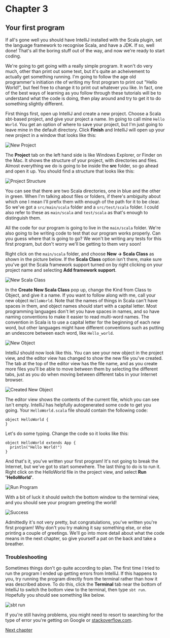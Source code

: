 # Chapter 3
## Your first program

If all's gone well you should have IntelliJ installed with the Scala plugin, set the language framework to recognise Scala, and have a JDK. If so, well done! That's all the boring stuff out of the way, and now we're ready to start coding.

We're going to get going with a really simple program. It won't do very much, other than print out some text, but it's quite an acheivement to actually get something running. I'm going to follow the age old programmer's initiation rite of writing my first program to print out "Hello World!", but feel free to change it to print out whatever you like. In fact, one of the best ways of learning as you follow through these tutorials will be to understand what the code is doing, then play around and try to get it to do something slightly different.

First things first, open up IntelliJ and create a new project. Choose a Scala sbt-based project, and give your project a name. Im going to call mine `Hello World`. You get an option of where to save your project, but I'm just going to leave mine in the default directory. Click **Finish** and IntelliJ will open up your new project in a window that looks like this:

![New Project](../pictures/NewProject.PNG)

The **Project** tab on the left hand side is like Windows Explorer, or Finder on the Mac. It shows the structure of your project, with directories and files. Almost everything we do is going to be inside the **src** folder, so go ahead and open it up. You should find a structure that looks like this:

![Project Structure](../pictures/ProjectStructure.PNG)

You can see that there are two Scala directories, one in blue and the other in green. When I'm talking about files or folders, if there's ambiguity about which one I mean I'll prefix them with enough of the path for it to be clear. So we've got a `src/main/scala` folder and a `src/test/scala` folder. I could also refer to these as `main/scala` and `test/scala` as that's enough to distinguish them.

All the code for our program is going to live in the `main/scala` folder. We're also going to be writing code to test that our program works properly. Can you guess where that is going to go? We won't be writing any tests for this first program, but don't worry we'll be getting to them very soon!

Right click on the `main/scala` folder, and choose **New -> Scala Class** as shown in the picture below. If the **Scala Class** option isn't there, make sure you've got the Scala framework support turned on by right clicking on your project name and selecting **Add framework support**.

![New Scala Class](../pictures/NewScalaClass.PNG)

In the **Create New Scala Class** pop up, change the Kind from Class to Object, and give it a name. If you want to follow along with me, call your new object `HelloWorld`. Note that the names of things in Scala can't have spaces in them, and object names should start with a capital letter. Most programming languages don't let you have spaces in names, and so have naming conventions to make it easier to read multi-word names. The convention in Scala is to use a capital letter for the beginning of each new word, but other languages might have different conventions such as putting an undescore between each word, like `Hello_world`.

![New Object](../pictures/NewObject.PNG)

IntelliJ should now look like this. You can see your new object in the project view, and the editor view has changed to show the new file you've created. The tab at the top of the editor view has the file name, and as you create more files you'll be able to move between them by selecting the different tabs, just as you do when moving between different tabs in your Internet browser.

![Created New Object](../pictures/CreatedNewObject.PNG)

The editor view shows the contents of the current file, which you can see isn't empty. IntelliJ has helpfully autogenerated some code to get you going. Your `HelloWorld.scala` file should contain the following code:

```
object HelloWorld {
}
```

Let's do some typing. Change the code so it looks like this:

```
object HelloWorld extends App {
  println("Hello World!")
}
```

And that's it, you've written your first program! It's not going to break the Internet, but we've got to start somewhere. The last thing to do is to run it. Right click on the HelloWorld file in the project view, and select **Run 'HelloWorld'**.

![Run Program](../pictures/RunProgram.PNG)

With a bit of luck it should switch the bottom window to the terminal view, and you should see your program greeting the world!

![Success](../pictures/Success.PNG)

Admittedly it's not very pretty, but congratulations, you've written you're first program! Why don't you try making it say something else, or else printing a couple of greetings. We'll go into more detail about what the code means in the next chapter, so give yourself a pat on the back and take a breather.

### Troubleshooting

Sometimes things don't go quite according to plan. The first time I tried to run the program I ended up getting errors from IntelliJ. If this happens to you, try running the program directly from the terminal rather than how it was described above. To do this, click the **Terminal** tab near the bottom of IntelliJ to switch the bottom view to the terminal, then type `sbt run`. Hopefully you should see something like below.

![sbt run](../pictures/SbtRun.PNG)

If you're still having problems, you might need to resort to searching for the type of error you're getting on Google or [stackoverflow.com](https://stackoverflow.com). 

[Next chapter](Section04.md)